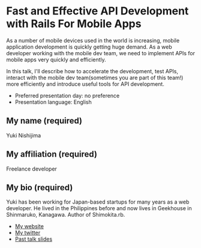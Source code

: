 # Fast and Effective API Development with Rails For Mobile Apps

As a number of mobile devices used in the world is increasing, mobile application development is quickly  getting huge demand. As a web developer working with the mobile dev team, we need to implement APIs for mobile apps very quickly and efficiently.

In this talk, I'll describe how to accelerate the development, test APIs, interact with the mobile dev team(sometimes you are part of this team!) more efficiently and introduce useful tools for API development.

- Preferred presentation day: no preference
- Presentation language: English

## My name (required)
Yuki Nishijima

## My affiliation (required)
Freelance developer

## My bio (required)
Yuki has been working for Japan-based startups for many years as a web developer. He lived in the Philippines before and now lives in Geekhouse in Shinmaruko, Kanagawa. Author of Shimokita.rb.

- [My website](http://yukinishijima.net/ja)
- [My twitter](https://twitter.com/#!/yuki24)
- [Past talk slides](http://www.slideshare.net/YukiNishijima)
